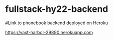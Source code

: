# fullstack-hy22-backend

#Link to phonebook backend deployed on Heroku

https://vast-harbor-29890.herokuapp.com
